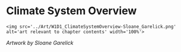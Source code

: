 # Climate System Overview

 ````{div} full-height 
 <img src='../Art/W1D1_ClimateSystemOverview-Sloane_Garelick.png' alt='art relevant to chapter contents' width='100%'> 
```` 

*Artwork by Sloane Garelick*